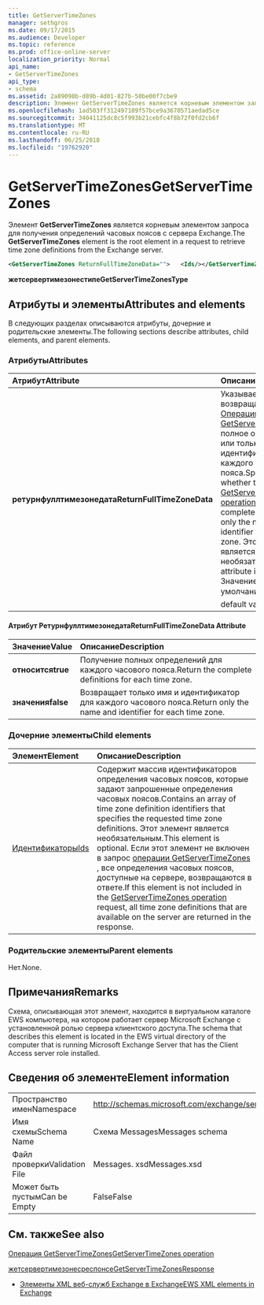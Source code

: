 ```yaml
---
title: GetServerTimeZones
manager: sethgros
ms.date: 09/17/2015
ms.audience: Developer
ms.topic: reference
ms.prod: office-online-server
localization_priority: Normal
api_name:
- GetServerTimeZones
api_type:
- schema
ms.assetid: 2a89098b-d89b-4d01-827b-50be00f7cbe9
description: Элемент GetServerTimeZones является корневым элементом запроса для получения определений часовых поясов с сервера Exchange.
ms.openlocfilehash: 1ad503ff312497189f57bce9a3670571aedad5ce
ms.sourcegitcommit: 34041125dc8c5f993b21cebfc4f8b72f0fd2cb6f
ms.translationtype: MT
ms.contentlocale: ru-RU
ms.lasthandoff: 06/25/2018
ms.locfileid: "19762920"
---
```

# <a name="getservertimezones"></a><span data-ttu-id="9ebff-103">GetServerTimeZones</span><span class="sxs-lookup"><span data-stu-id="9ebff-103">GetServerTimeZones</span></span>

<span data-ttu-id="9ebff-104">Элемент **GetServerTimeZones** является корневым элементом запроса для получения определений часовых поясов с сервера Exchange.</span><span class="sxs-lookup"><span data-stu-id="9ebff-104">The **GetServerTimeZones** element is the root element in a request to retrieve time zone definitions from the Exchange server.</span></span> 
  
```xml
<GetServerTimeZones ReturnFullTimeZoneData="">   <Ids/></GetServerTimeZones>
```

 <span data-ttu-id="9ebff-105">**жетсервертимезонестипе**</span><span class="sxs-lookup"><span data-stu-id="9ebff-105">**GetServerTimeZonesType**</span></span>
## <a name="attributes-and-elements"></a><span data-ttu-id="9ebff-106">Атрибуты и элементы</span><span class="sxs-lookup"><span data-stu-id="9ebff-106">Attributes and elements</span></span>

<span data-ttu-id="9ebff-107">В следующих разделах описываются атрибуты, дочерние и родительские элементы.</span><span class="sxs-lookup"><span data-stu-id="9ebff-107">The following sections describe attributes, child elements, and parent elements.</span></span>
  
### <a name="attributes"></a><span data-ttu-id="9ebff-108">Атрибуты</span><span class="sxs-lookup"><span data-stu-id="9ebff-108">Attributes</span></span>

|<span data-ttu-id="9ebff-109">**Атрибут**</span><span class="sxs-lookup"><span data-stu-id="9ebff-109">**Attribute**</span></span>|<span data-ttu-id="9ebff-110">**Описание**</span><span class="sxs-lookup"><span data-stu-id="9ebff-110">**Description**</span></span>|
|:-----|:-----|
|<span data-ttu-id="9ebff-111">**ретурнфуллтимезонедата**</span><span class="sxs-lookup"><span data-stu-id="9ebff-111">**ReturnFullTimeZoneData**</span></span> <br/> |<span data-ttu-id="9ebff-112">Указывает, возвращает ли [Операция GetServerTimeZones](getservertimezones-operation.md) полное определение или только имя и идентификатор для каждого часового пояса.</span><span class="sxs-lookup"><span data-stu-id="9ebff-112">Specifies whether the [GetServerTimeZones operation](getservertimezones-operation.md) returns the complete definition or only the name and identifier for each time zone.</span></span> <span data-ttu-id="9ebff-113">Этот атрибут является необязательным.</span><span class="sxs-lookup"><span data-stu-id="9ebff-113">This attribute is optional.</span></span> <span data-ttu-id="9ebff-114">Значение по умолчанию  **true**.</span><span class="sxs-lookup"><span data-stu-id="9ebff-114">The default value is **true**.</span></span>  <br/> |
   
#### <a name="returnfulltimezonedata-attribute"></a><span data-ttu-id="9ebff-115">Атрибут Ретурнфуллтимезонедата</span><span class="sxs-lookup"><span data-stu-id="9ebff-115">ReturnFullTimeZoneData Attribute</span></span>

|<span data-ttu-id="9ebff-116">**Значение**</span><span class="sxs-lookup"><span data-stu-id="9ebff-116">**Value**</span></span>|<span data-ttu-id="9ebff-117">**Описание**</span><span class="sxs-lookup"><span data-stu-id="9ebff-117">**Description**</span></span>|
|:-----|:-----|
|<span data-ttu-id="9ebff-118">**относится**</span><span class="sxs-lookup"><span data-stu-id="9ebff-118">**true**</span></span> <br/> |<span data-ttu-id="9ebff-119">Получение полных определений для каждого часового пояса.</span><span class="sxs-lookup"><span data-stu-id="9ebff-119">Return the complete definitions for each time zone.</span></span>  <br/> |
|<span data-ttu-id="9ebff-120">**значения**</span><span class="sxs-lookup"><span data-stu-id="9ebff-120">**false**</span></span> <br/> |<span data-ttu-id="9ebff-121">Возвращает только имя и идентификатор для каждого часового пояса.</span><span class="sxs-lookup"><span data-stu-id="9ebff-121">Return only the name and identifier for each time zone.</span></span>  <br/> |
   
### <a name="child-elements"></a><span data-ttu-id="9ebff-122">Дочерние элементы</span><span class="sxs-lookup"><span data-stu-id="9ebff-122">Child elements</span></span>

|<span data-ttu-id="9ebff-123">**Элемент**</span><span class="sxs-lookup"><span data-stu-id="9ebff-123">**Element**</span></span>|<span data-ttu-id="9ebff-124">**Описание**</span><span class="sxs-lookup"><span data-stu-id="9ebff-124">**Description**</span></span>|
|:-----|:-----|
|[<span data-ttu-id="9ebff-125">Идентификаторы</span><span class="sxs-lookup"><span data-stu-id="9ebff-125">Ids</span></span>](ids.md) <br/> |<span data-ttu-id="9ebff-126">Содержит массив идентификаторов определения часовых поясов, которые задают запрошенные определения часовых поясов.</span><span class="sxs-lookup"><span data-stu-id="9ebff-126">Contains an array of time zone definition identifiers that specifies the requested time zone definitions.</span></span> <span data-ttu-id="9ebff-127">Этот элемент является необязательным.</span><span class="sxs-lookup"><span data-stu-id="9ebff-127">This element is optional.</span></span> <span data-ttu-id="9ebff-128">Если этот элемент не включен в запрос [операции GetServerTimeZones](getservertimezones-operation.md) , все определения часовых поясов, доступные на сервере, возвращаются в ответе.</span><span class="sxs-lookup"><span data-stu-id="9ebff-128">If this element is not included in the [GetServerTimeZones operation](getservertimezones-operation.md) request, all time zone definitions that are available on the server are returned in the response.</span></span>  <br/> |
   
### <a name="parent-elements"></a><span data-ttu-id="9ebff-129">Родительские элементы</span><span class="sxs-lookup"><span data-stu-id="9ebff-129">Parent elements</span></span>

<span data-ttu-id="9ebff-130">Нет.</span><span class="sxs-lookup"><span data-stu-id="9ebff-130">None.</span></span>
  
## <a name="remarks"></a><span data-ttu-id="9ebff-131">Примечания</span><span class="sxs-lookup"><span data-stu-id="9ebff-131">Remarks</span></span>

<span data-ttu-id="9ebff-132">Схема, описывающая этот элемент, находится в виртуальном каталоге EWS компьютера, на котором работает сервер Microsoft Exchange с установленной ролью сервера клиентского доступа.</span><span class="sxs-lookup"><span data-stu-id="9ebff-132">The schema that describes this element is located in the EWS virtual directory of the computer that is running Microsoft Exchange Server that has the Client Access server role installed.</span></span>
  
## <a name="element-information"></a><span data-ttu-id="9ebff-133">Сведения об элементе</span><span class="sxs-lookup"><span data-stu-id="9ebff-133">Element information</span></span>

|||
|:-----|:-----|
|<span data-ttu-id="9ebff-134">Пространство имен</span><span class="sxs-lookup"><span data-stu-id="9ebff-134">Namespace</span></span>  <br/> |http://schemas.microsoft.com/exchange/services/2006/messages  <br/> |
|<span data-ttu-id="9ebff-135">Имя схемы</span><span class="sxs-lookup"><span data-stu-id="9ebff-135">Schema Name</span></span>  <br/> |<span data-ttu-id="9ebff-136">Схема Messages</span><span class="sxs-lookup"><span data-stu-id="9ebff-136">Messages schema</span></span>  <br/> |
|<span data-ttu-id="9ebff-137">Файл проверки</span><span class="sxs-lookup"><span data-stu-id="9ebff-137">Validation File</span></span>  <br/> |<span data-ttu-id="9ebff-138">Messages. xsd</span><span class="sxs-lookup"><span data-stu-id="9ebff-138">Messages.xsd</span></span>  <br/> |
|<span data-ttu-id="9ebff-139">Может быть пустым</span><span class="sxs-lookup"><span data-stu-id="9ebff-139">Can be Empty</span></span>  <br/> |<span data-ttu-id="9ebff-140">False</span><span class="sxs-lookup"><span data-stu-id="9ebff-140">False</span></span>  <br/> |
   
## <a name="see-also"></a><span data-ttu-id="9ebff-141">См. также</span><span class="sxs-lookup"><span data-stu-id="9ebff-141">See also</span></span>



[<span data-ttu-id="9ebff-142">Операция GetServerTimeZones</span><span class="sxs-lookup"><span data-stu-id="9ebff-142">GetServerTimeZones operation</span></span>](getservertimezones-operation.md)
  
[<span data-ttu-id="9ebff-143">жетсервертимезонесреспонсе</span><span class="sxs-lookup"><span data-stu-id="9ebff-143">GetServerTimeZonesResponse</span></span>](getservertimezonesresponse.md)


- [<span data-ttu-id="9ebff-144">Элементы XML веб-служб Exchange в Exchange</span><span class="sxs-lookup"><span data-stu-id="9ebff-144">EWS XML elements in Exchange</span></span>](ews-xml-elements-in-exchange.md)

